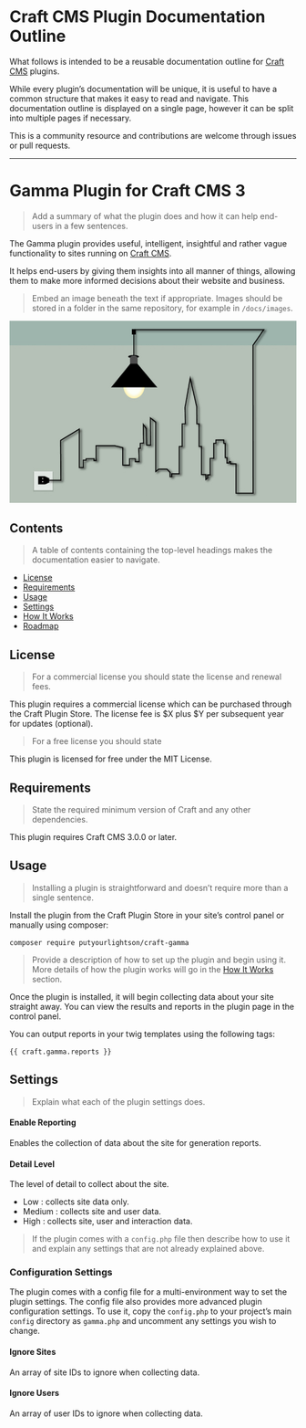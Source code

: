 # Craft CMS Plugin Documentation Outline

What follows is intended to be a reusable documentation outline for [Craft CMS](https://craftcms.com/) plugins. 

While every plugin’s documentation will be unique, it is useful to have a common structure that makes it easy to read and navigate. This documentation outline is displayed on a single page, however it can be split into multiple pages if necessary.

This is a community resource and contributions are welcome through issues or pull requests.



---



# Gamma Plugin for Craft CMS 3

> Add a summary of what the plugin does and how it can help end-users in a few sentences. 

The Gamma plugin provides useful, intelligent, insightful and rather vague functionality to sites running on [Craft CMS](https://craftcms.com/).

It helps end-users by giving them insights into all manner of things, allowing them to make more informed decisions about their website and business.

> Embed an image beneath the text if appropriate. Images should be stored in a folder in the same repository, for example in `/docs/images`.

![Plugin image](./docs/images/gamma-plugin.jpg)

## Contents

> A table of contents containing the top-level headings makes the documentation easier to navigate.

- [License](#license)
- [Requirements](#installation)
- [Usage](#usage)
- [Settings](#settings)
- [How It Works](#how-it-works)
- [Roadmap](#roadmap)

## License

> For a commercial license you should state the license and renewal fees.

This plugin requires a commercial license which can be purchased through the Craft Plugin Store.
The license fee is $X plus \$Y per subsequent year for updates (optional).

> For a free license you should state 

This plugin is licensed for free under the MIT License.

## Requirements

> State the required minimum version of Craft and any other dependencies.

This plugin requires Craft CMS 3.0.0 or later.

## Usage

> Installing a plugin is straightforward and doesn’t require more than a single sentence. 

Install the plugin from the Craft Plugin Store in your site’s control panel or manually using composer:

```
composer require putyourlightson/craft-gamma
```

> Provide a description of how to set up the plugin and begin using it. More details of how the plugin works will go in the [How It Works](#how-it-works) section.

Once the plugin is installed, it will begin collecting data about your site straight away. You can view the results and reports in the plugin page in the control panel.

You can output reports in your twig templates using the following tags:

```
{{ craft.gamma.reports }}
```

## Settings

> Explain what each of the plugin settings does.

#### Enable Reporting

Enables the collection of data about the site for generation reports.

#### Detail Level

The level of detail to collect about the site.

- Low : collects site data only.
- Medium : collects site and user data.
- High : collects site, user and interaction data.

> If the plugin comes with a `config.php` file then describe how to use it and explain any settings that are not already explained above.

### Configuration Settings

The plugin comes with a config file for a multi-environment way to set the plugin settings. The config file also provides more advanced plugin configuration settings. To use it, copy the `config.php` to your project’s main `config` directory as `gamma.php` and uncomment any settings you wish to change.

#### Ignore Sites

An array of site IDs to ignore when collecting data.

#### Ignore Users

An array of user IDs to ignore when collecting data.